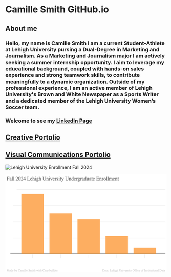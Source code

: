 # Camille Smith GitHub.io
## About me 
### Hello, my name is Camille Smith I am a current Student-Athlete at Lehigh University pursing a Dual-Degree in Marketing and Journalism. As a Marketing and Journalism major I am actively seeking a summer internship opportunity. I aim to leverage my educational background, coupled with hands-on sales experience and strong teamwork skills, to contribute meaningfully to a dynamic organization. Outside of my professional experience, I am an active member of Lehigh University's Brown and White Newspaper as a Sports Writer and a dedicated member of the Lehigh University Women’s Soccer team.

### Welcome to see my [LinkedIn Page](https://www.linkedin.com/in/camille-smith-94259b24b/)

## [Creative Portolio](https://camillesmithportfolio.my.canva.site)
## [Visual Communications Portolio](https://csmithvisualcommunications.my.canva.site)


![Lehigh University Enrollment Fall 2024]([file:///Users/camillesmith/Desktop/Lehigh%20Undergrad%20Enrollment%20Fall%20'24.png](https://github.com/cesmith9/cesmith9.github.io/blob/main/Lehigh%20Undergrad%20Enrollment%20Fall%20'24.png?raw=true))

![ my image](https://github.com/cesmith9/cesmith9.github.io/blob/main/Fall2024LU_UndergraduateEnrollment.png?raw=true)
